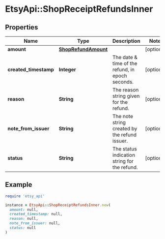 # EtsyApi::ShopReceiptRefundsInner

## Properties

| Name | Type | Description | Notes |
| ---- | ---- | ----------- | ----- |
| **amount** | [**ShopRefundAmount**](ShopRefundAmount.md) |  | [optional] |
| **created_timestamp** | **Integer** | The date &amp; time of the refund, in epoch seconds. | [optional] |
| **reason** | **String** | The reason string given for the refund. | [optional] |
| **note_from_issuer** | **String** | The note string created by the refund issuer. | [optional] |
| **status** | **String** | The status indication string for the refund. | [optional] |

## Example

```ruby
require 'etsy_api'

instance = EtsyApi::ShopReceiptRefundsInner.new(
  amount: null,
  created_timestamp: null,
  reason: null,
  note_from_issuer: null,
  status: null
)
```

